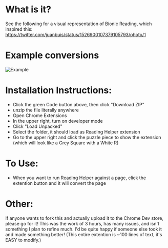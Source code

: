 # What is it?
See the following for a visual representation of Bionic Reading, which inspired this: https://twitter.com/juanbuis/status/1526900107379105793/photo/1

# Example conversions
![Example](https://i.ibb.co/Tr8Dpzr/Example.png)

# Installation Instructions:
- Click the green Code button above, then click "Download ZIP"
- unzip the file literally anywhere
- Open Chrome Extensions
- In the upper right, turn on developer mode
- Click "Load Unpacked"
- Select the folder, it should load as Reading Helper extension
- Go to the upper right and click the puzzle piece to show the extension (which will look like a Grey Square with a White R)

# To Use:
- When you want to run Reading Helper against a page, click the extention button and it will convert the page

# Other:
If anyone wants to fork this and actually upload it to the Chrome Dev store, please go for it!  This was the work of 3 hours, has many issues, and isn't something I plan to refine much.  I'd be quite happy if someone else took it and made something better! (This entire extention is ~100 lines of text, it's EASY to modify.)